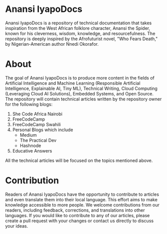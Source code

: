 # Anansi IyapoDocs

Anansi IyapoDocs is a repository of technical documentation that takes inspiration from the West African folklore character, Anansi the Spider, known for his cleverness, wisdom, knowledge, and resourcefulness. The repository is deeply inspired by the Afrofuturist novel, "Who Fears Death," by Nigerian-American author Nnedi Okorafor.

# About 
The goal of Anansi IyapoDocs is to produce more content in the fields of Artificial Intelligence and Machine Learning (Responsible Artificial Intelligence, Explainable AI, Tiny ML), Technical Writing, Cloud Computing (Leveraging Cloud AI Solutions), Embedded Systems, and Open Source. The repository will contain technical articles written by the repository owner for the following blogs:

1. She Code Africa Nairobi
2. FreeCodeCamp
3. FreeCodeCamp Swahili
4. Personal Blogs which include
    - Medium
    - The Practical Dev
    - Hashnode
5. Educative Answers

All the technical articles will be focused on the topics mentioned above.

# Contribution

Readers of Anansi IyapoDocs have the opportunity to contribute to articles and even translate them into their local language. This effort aims to make knowledge accessible to more people.
We welcome contributions from our readers, including feedback, corrections, and translations into other languages. If you would like to contribute to any of our articles, please create a pull request with your changes or contact us directly to discuss your ideas.